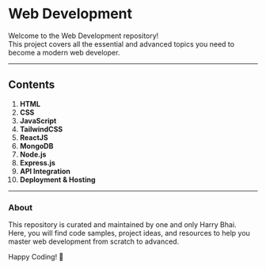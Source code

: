 # Web Development

Welcome to the Web Development repository!  
This project covers all the essential and advanced topics you need to become a modern web developer.

---

## Contents

1. **HTML**  
2. **CSS**  
3. **JavaScript**  
4. **TailwindCSS**  
5. **ReactJS**  
6. **MongoDB**  
7. **Node.js**  
8. **Express.js**  
9. **API Integration**  
10. **Deployment & Hosting**

---

### About

This repository is curated and maintained by one and only Harry Bhai.  
Here, you will find code samples, project ideas, and resources to help you master web development from scratch to advanced.

Happy Coding! 🚀
